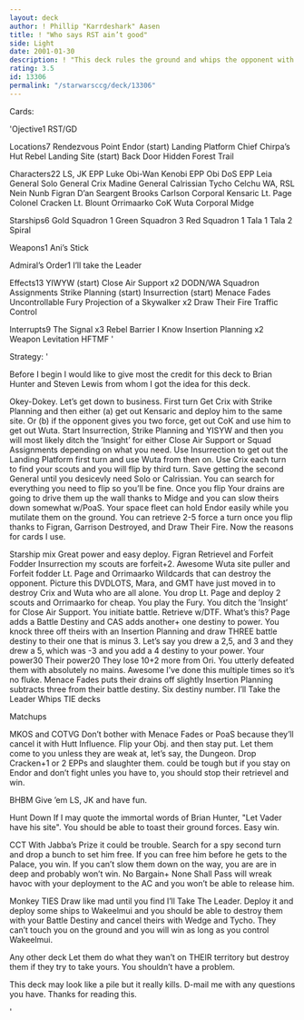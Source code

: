 ```yaml
---
layout: deck
author: ! Phillip "Karrdeshark" Aasen
title: ! "Who says RST ain’t good"
side: Light
date: 2001-01-30
description: ! "This deck rules the ground and whips the opponent with it’s UNCANCELABLE drains."
rating: 3.5
id: 13306
permalink: "/starwarsccg/deck/13306"
---
```

Cards: 

'Ojective1
RST/GD

Locations7
Rendezvous Point
Endor (start)
Landing Platform
Chief Chirpa’s Hut
Rebel Landing Site (start)
Back Door
Hidden Forest Trail

Characters22
LS, JK
EPP Luke
Obi-Wan Kenobi
EPP Obi
DoS
EPP Leia
General Solo
General Crix Madine
General Calrissian
Tycho Celchu
WA, RSL
Nein Nunb
Figran D’an
Seargent Brooks Carlson
Corporal Kensaric
Lt. Page
Colonel Cracken
Lt. Blount
Orrimaarko
CoK
Wuta
Corporal Midge

Starships6
Gold Squadron 1
Green Squadron 3
Red Squadron 1
Tala 1
Tala 2
Spiral

Weapons1
Ani’s Stick

Admiral’s Order1
I’ll take the Leader

Effects13
YIWYW (start)
Close Air Support x2
DODN/WA
Squadron Assignments
Strike Planning (start)
Insurrection (start)
Menace Fades
Uncontrollable Fury
Projection of a Skywalker x2
Draw Their Fire
Traffic Control

Interrupts9
The Signal x3
Rebel Barrier
I Know
Insertion Planning x2
Weapon Levitation
HFTMF '

Strategy: '

Before I begin I would like to give most the credit for this deck to Brian Hunter and
Steven Lewis from whom I got the idea for this deck.

Okey-Dokey.  Let’s get down to business.  First turn Get Crix with Strike Planning and
then either (a) get out Kensaric and deploy him to the same site.  Or (b) if the opponent
gives you two force, get out CoK and use him to get out Wuta.  Start Insurrection, Strike
Planning and YISYW and then you will most likely ditch the ’Insight’ for either Close Air
Support or Squad Assignments depending on what you need.  Use Insurrection to get out
the Landing Platform first turn and use Wuta from then on.  Use Crix each turn to find
your scouts and you will flip by third turn.  Save getting the second General until you
desicevly need Solo or Calrissian.  You can search for everything you need to flip so you’ll
be fine.  Once you flip  Your drains are going to drive them up the wall thanks to Midge
and you can slow theirs down somewhat w/PoaS.  Your space fleet can hold Endor easily
while you mutilate them on the ground.	You can retrieve 2-5 force a turn once you flip
thanks to Figran, Garrison Destroyed, and Draw Their Fire.  Now the reasons for cards I
use.

 Starship mix	Great power and easy deploy.
Figran Retrievel and Forfeit Fodder
Insurrection  my scouts are forfeit+2. Awesome
Wuta site puller and Forfeit fodder
Lt. Page and Orrimaarko Wildcards that can destroy the opponent. Picture this
DVDLOTS, Mara, and GMT have just moved in to destroy Crix and Wuta who are  all
alone.	You drop Lt. Page and deploy 2 scouts and Orrimaarko for cheap.  You play the
Fury.  You ditch the ’Insight’ for Close Air Support. You initiate battle.  Retrieve w/DTF.
What’s this?  Page adds a Battle Destiny and CAS adds another+ one destiny to power.
You knock three off theirs with an Insertion Planning and draw THREE battle destiny to
their one that is minus 3.  Let’s say you drew a 2,5, and 3 and they drew a 5, which was -3
and you add a 4 destiny to your power.	Your power30 Their power20   They lose 10+2
more from Ori.	You utterly defeated them with absolutely no mains.  Awesome  I’ve
done this multiple times so it’s no fluke.
Menace Fades puts their drains off slightly
Insertion Planning subtracts three from their battle destiny.	Six destiny number.
I’ll Take the Leader Whips TIE decks


Matchups

MKOS and COTVG Don’t bother with Menace Fades or PoaS because they’ll cancel it
with Hutt Influence.  Flip your Obj. and then stay put. Let them come to you unless they
are weak at, let’s say, the Dungeon. Drop Cracken+1 or 2 EPPs and slaughter them.
could be tough but if you stay on Endor and don’t fight unles you have to, you should stop
their retrievel and win.

BHBM Give ’em LS, JK and have fun.

Hunt Down If I may quote the immortal words of Brian Hunter, "Let Vader have his
site".  You should be able to toast their ground forces. Easy win.

CCT With Jabba’s Prize it could be trouble.  Search for a spy second turn and drop a
bunch to set him free.	If you can free him before he gets to the Palace, you win.  If you
can’t slow them down on the way,  you are are in deep and probably won’t win.  No
Bargain+ None Shall Pass will wreak havoc with your deployment to the AC and you
won’t be able to release him.

Monkey TIES Draw like mad until you find I’ll Take The Leader.  Deploy it and deploy
some ships to Wakeelmui and you should be able to destroy them with your Battle Destiny
and cancel theirs with Wedge and Tycho.  They can’t touch you on the ground and you
will win as long as you control Wakeelmui.

Any other deck  Let them do what they wan’t on THEIR territory but destroy them if they
try to take yours.  You shouldn’t have a problem.

This deck may look like a pile but it really kills. D-mail me with any questions you have.
Thanks for reading this.

'
